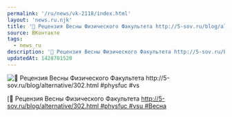 ```yaml
---
permalink: '/ru/news/vk-2118/index.html'
layout: 'news.ru.njk'
title: '👏 Рецензия Весны Физического Факультета http://5-sov.ru/blog/alternative/302.html #physfuc #vs'
source: ВКонтакте
tags:
  - news_ru
description: '👏 Рецензия Весны Физического Факультета http://5-sov.ru/blog/alternative/302.html #physfuc #vs'
updatedAt: 1428701520
---
```

![👏 Рецензия Весны Физического Факультета http://5-sov.ru/blog/alternative/302.html #physfuc #vs](https://sun9-43.userapi.com/c624418/v624418046/2352b/9D6eOUIje3M.jpg)

[👏 Рецензия Весны Физического Факультета
[http://5-sov.ru/blog/alternative/302.html
#physfuc #vsu #Весна](http://5-sov.ru/blog/alternative/302.html)

